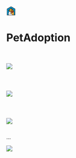 <img width="5%" src="docs/logo.png"/>

# PetAdoption 
# [<img src="https://img.shields.io/badge/version-v1.1.0-blue"/>](https://img.shields.io/badge/version-v1.1.0-blue)
# [<img src = "https://img.shields.io/badge/platform-Android-brightgreen"/>](https://img.shields.io/badge/platform-Android-brightgreen)
# [<img src="https://img.shields.io/badge/kotlin-Language-blue"/>](https://img.shields.io/badge/kotlin-Language-blue)

...

[<img width="20%" src="https://play.google.com/intl/en_us/badges/static/images/badges/en_badge_web_generic.png"/>](https://play.google.com/store/apps/details?id=com.roger.petadoption)
